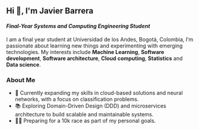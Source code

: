 ## Hi 👋, I'm Javier Barrera
#### *Final-Year Systems and Computing Engineering Student*

I am a final year student at Universidad de los Andes, Bogotá, Colombia, I’m passionate about learning new things and experimenting with emerging technologies. My interests include **Machine Learning**, **Software development**, **Software architecture**, **Cloud computing**, **Statistics** and **Data science**.

### About Me

- 🌱 Currently expanding my skills in cloud-based solutions and neural networks, with a focus on classification problems.
- 📚 Exploring Domain-Driven Design (DDD) and microservices architecture to build scalable and maintainable systems.
- 🏃‍♀️ Preparing for a 10k race as part of my personal goals.
